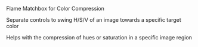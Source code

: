 Flame Matchbox for Color Compression

Separate controls to swing H/S/V of an image towards a specific target color 

Helps with the compression of hues or saturation in a specific image region